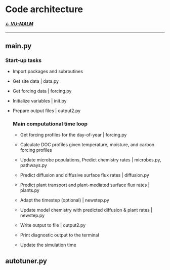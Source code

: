   # Code architecture

#### _[&larr; VU-MALM](vu_malm.md)_

---

## main.py

### Start-up tasks

- Import packages and subroutines

- Get site data | data.py

- Get forcing data | forcing.py

- Initialize variables | init.py

- Prepare output files | output2.py

  ### Main computational time loop

  - Get forcing profiles for the day-of-year | forcing.py
    
  - Calculate DOC profiles given temperature, moisture, and carbon forcing profiles
 
  - Update microbe populations,
      Predict chemistry rates | microbes.py, pathways.py

  - Predict diffusion and diffusive surface flux rates | diffusion.py
 
  - Predict plant transport and plant-mediated surface flux rates | plants.py
 
  - Adapt the timestep (optional) | newstep.py
 
  - Update model chemistry with predicted diffusion & plant rates | newstep.py
 
  - Write output to file | output2.py

  - Print diagnostic output to the terminal

  - Update the simulation time

## autotuner.py
